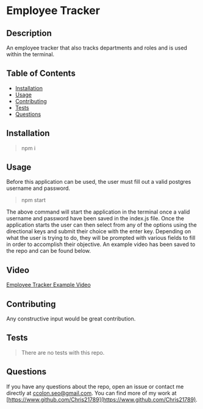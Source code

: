 # Employee Tracker

## Description

An employee tracker that also tracks departments and roles and  is used within the terminal.

## Table of Contents

* [Installation](#installation)
* [Usage](#usage)
* [Contributing](#contributing)
* [Tests](#tests)
* [Questions](#questions)

## Installation

>npm i

## Usage

Before this application can be used, the user must fill out a valid postgres username and password. 

>npm start

The above command will start the application in the terminal once a valid username and password have been saved in the index.js file. Once the application starts the user can then select from any of the options using the directional keys and submit their choice with the enter key. Depending on what the user is trying to do, they will be prompted with various fields to fill in order to accomplish their objective. An example video has been saved to the repo and can be found below.

## Video

[Employee Tracker Example Video](https://app.screencastify.com/v3/watch/PsAfhSVpPrEyYoqdXTxr)

## Contributing

Any constructive input would be great contribution.

## Tests

>There are no tests with this repo.

## Questions

If you have any questions about the repo, open an issue or contact me directly at ccolon.seo@gmail.com. You can find more of my work at [https://www.github.com/Chris21789](https://www.github.com/Chris21789).